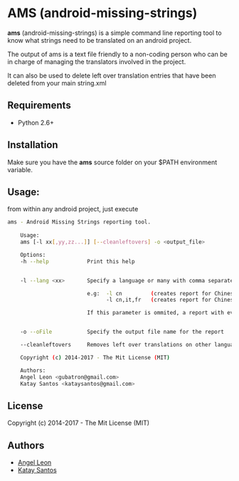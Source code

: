# AMS (android-missing-strings)

**ams** (android-missing-strings) is a simple command line reporting tool to know what strings need to be translated on an android project.

The output of ams is a text file friendly to a non-coding person who can be in charge of managing the translators involved in the project.

It can also be used to delete left over translation entries that have been deleted from your main string.xml

## Requirements
 - Python 2.6+


## Installation
Make sure you have the **ams** source folder on your $PATH environment variable.

## Usage:
from within any android project, just execute

```bash
ams - Android Missing Strings reporting tool.
    
    Usage:
    ams [-l xx[,yy,zz...]] [--cleanleftovers] -o <output_file>

    Options:
    -h --help            Print this help


    -l --lang <xx>       Specify a language or many with comma separated 2-char language codes.

                         e.g:  -l cn         (creates report for Chinese strings.xml)
                               -l cn,it,fr   (creates report for Chinese, Italian and French strings.xml files)

                         If this parameter is ommited, a report with every language file found will be created.


    -o --oFile           Specify the output file name for the report

    --cleanleftovers     Removes left over translations on other language files

    Copyright (c) 2014-2017 - The Mit License (MIT)

    Authors:
    Angel Leon <gubatron@gmail.com>
    Katay Santos <kataysantos@gmail.com>
```

## License
Copyright (c) 2014-2017 - The Mit License (MIT)

## Authors
 - [Angel Leon](https://github.com/gubatron/) 
 - [Katay Santos](https://github.com/cateye/)
